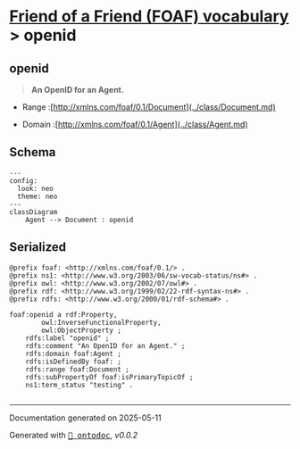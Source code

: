 # [Friend of a Friend (FOAF) vocabulary](../homepage.md) > openid

## openid

> **An OpenID for an Agent.**

- Range :[http://xmlns.com/foaf/0.1/Document](../class/Document.md)

- Domain :[http://xmlns.com/foaf/0.1/Agent](../class/Agent.md)

## Schema

```mermaid
---
config:
  look: neo
  theme: neo
---
classDiagram
    Agent --> Document : openid
```

## Serialized

```ttl
@prefix foaf: <http://xmlns.com/foaf/0.1/> .
@prefix ns1: <http://www.w3.org/2003/06/sw-vocab-status/ns#> .
@prefix owl: <http://www.w3.org/2002/07/owl#> .
@prefix rdf: <http://www.w3.org/1999/02/22-rdf-syntax-ns#> .
@prefix rdfs: <http://www.w3.org/2000/01/rdf-schema#> .

foaf:openid a rdf:Property,
        owl:InverseFunctionalProperty,
        owl:ObjectProperty ;
    rdfs:label "openid" ;
    rdfs:comment "An OpenID for an Agent." ;
    rdfs:domain foaf:Agent ;
    rdfs:isDefinedBy foaf: ;
    rdfs:range foaf:Document ;
    rdfs:subPropertyOf foaf:isPrimaryTopicOf ;
    ns1:term_status "testing" .


```

---

Documentation generated on 2025-05-11

Generated with <kbd>[📑 ontodoc](https://github.com/StephaneBranly/ontodoc)</kbd>, *v0.0.2*